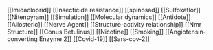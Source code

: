 [[Imidacloprid]]
[[Insecticide resistance]]
[[spinosad]]
[[Sulfoxaflor]]
[[Nitenpyram]]
[[Simulation]]
[[Molecular dynamics]]
[[Antidote]]
[[Allosteric]]
[[Nerve Agent]]
[[Structure-activity relationship]]
[[Nmr Structure]]
[[Conus Betulinus]]
[[Nicotine]]
[[Smoking]]
[[Angiotensin-converting Enzyme 2]]
[[Covid-19]]
[[Sars-cov-2]]
